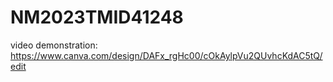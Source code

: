 # NM2023TMID41248
video demonstration:
https://www.canva.com/design/DAFx_rgHc00/cOkAylpVu2QUvhcKdAC5tQ/edit
